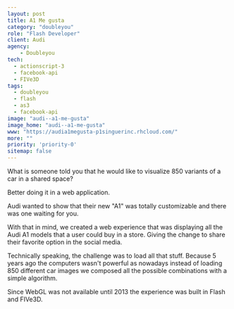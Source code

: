 ```yaml
---
layout: post
title: A1 Me gusta
category: "doubleyou"
role: "Flash Developer"
client: Audi
agency:
    - Doubleyou
tech:
  - actionscript-3
  - facebook-api
  - FIVe3D
tags:
  - doubleyou
  - flash
  - as3
  - facebook-api
image: "audi--a1-me-gusta"
image_home: "audi--a1-me-gusta"
www: "https://audia1megusta-p1singuerinc.rhcloud.com/"
more: ""
priority: 'priority-0'
sitemap: false
---
```


What is someone told you that he would like to visualize 850 variants of a car in a shared space?

Better doing it in a web application.

Audi wanted to show that their new "A1" was totally customizable and there was one waiting for you.

With that in mind, we created a web experience that was displaying all the Audi A1 models that a user could buy in a store. Giving the change to share their favorite option in the social media.

Technically speaking, the challenge was to load all that stuff. Because 5 years ago the computers wasn't powerful as nowadays instead of loading 850 different car images we composed all the possible combinations with a simple algorithm.

Since WebGL was not available until 2013 the experience was built in Flash and FIVe3D.
